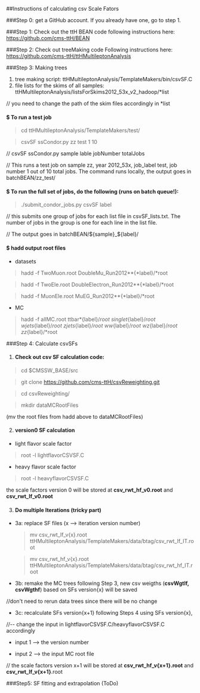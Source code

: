 ##Instructions of calculating csv Scale Fators

###Step 0: get a GitHub account. 
If you already have one, go to step 1.

###Step 1: Check out the ttH BEAN code
following instructions here: https://github.com/cms-ttH/BEAN

###Step 2: Check out treeMaking code
Following instructions here: https://github.com/cms-ttH/ttHMultileptonAnalysis

###Step 3: Making trees

 1. tree making script:  ttHMultileptonAnalysis/TemplateMakers/bin/csvSF.C
 2. file lists for the skims of all samples: ttHMultileptonAnalysis/listsForSkims2012_53x_v2_hadoop/*list

// you need to change the path of the skim files accordingly in *list

#### $ To run a test job

> cd ttHMultileptonAnalysis/TemplateMakers/test/

> csvSF ssCondor.py zz test 1 10

// csvSF ssCondor.py sample lable jobNumber totalJobs

// This runs a test job on sample zz, year 2012_53x, job_label test, job number 1 out of 10 total jobs. The command runs locally, the output goes in batchBEAN/zz_test/  


#### $ To run the full set of jobs, do the following (runs on batch queue!): 

> ./submit_condor_jobs.py csvSF label

// this submits one group of jobs for each list file in csvSF_lists.txt. The number of jobs in the  group is one for each line in the list file.

// The output goes in batchBEAN/${sample}_${label}/ 

#### $ hadd output root files 
 * datasets

> hadd -f TwoMuon.root DoubleMu_Run2012**{*label}/*root

> hadd -f TwoEle.root DoubleElectron_Run2012**{*label}/*root

> hadd -f MuonEle.root MuEG_Run2012**{*label}/*root

 * MC

> hadd -f allMC.root  ttbar*{label}/*root singlet*{label}/*root wjets*{label}/*root zjets*{label}/*root ww*{label}/*root wz*{label}/*root zz*{label}/*root 

###Step 4: Calculate csvSFs

1. #### Check out csv SF calculation code: 

 > cd $CMSSW_BASE/src

 > git clone https://github.com/cms-ttH/csvReweighting.git

 > cd csvReweighting/

 > mkdir dataMCRootFiles

 (mv the root files from hadd above to dataMCRootFiles)

2. #### version0 SF calculation
 *  light flavor scale factor

 > root -l lightflavorCSVSF.C

 *  heavy flavor scale factor

 > root -l heavyflavorCSVSF.C

  the scale factors version 0 will be stored at **csv_rwt_hf_v0.root** and **csv_rwt_lf_v0.root**

3. #### Do multiple Iterations  (tricky part)

* 3a: replace SF files (x --> iteration version number)

    > mv csv_rwt_lf_v{x}.root ttHMultileptonAnalysis/TemplateMakers/data/btag/csv_rwt_lf_IT.root

    > mv csv_rwt_hf_v{x}.root ttHMultileptonAnalysis/TemplateMakers/data/btag/csv_rwt_hf_IT.root

* 3b: remake the MC trees following Step 3, new csv weigths (**csvWgtlf, csvWgthf**) based on SFs version{x} will be saved

 //don't need to rerun data trees since there will be no change

* 3c: recalculate SFs version{x+1} following Steps 4 using SFs version{x}, 

 //-- change the input in lightflavorCSVSF.C/heavyflavorCSVSF.C accordingly

 * input 1 --> the version number

 * input 2 --> the input MC root file 

 // the scale factors version x+1 will be stored at **csv_rwt_hf_v{x+1}.root** and **csv_rwt_lf_v{x+1}**.root


###Step5: SF fitting and extrapolation (ToDo)
